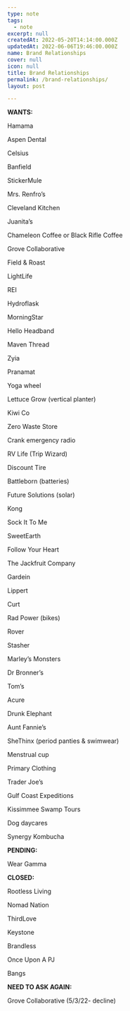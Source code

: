 ```yaml
---
type: note
tags:
  - note
excerpt: null
createdAt: 2022-05-20T14:14:00.000Z
updatedAt: 2022-06-06T19:46:00.000Z
name: Brand Relationships
cover: null
icon: null
title: Brand Relationships
permalink: /brand-relationships/
layout: post

---
```


**WANTS:**

Hamama

Aspen Dental

Celsius

Banfield

StickerMule

Mrs. Renfro’s

Cleveland Kitchen

Juanita’s

Chameleon Coffee or Black Rifle Coffee

Grove Collaborative

Field & Roast

LightLife

REI

Hydroflask

MorningStar

Hello Headband

Maven Thread

Zyia

Pranamat

Yoga wheel

Lettuce Grow (vertical planter)

Kiwi Co

Zero Waste Store

Crank emergency radio

RV Life (Trip Wizard)

Discount Tire

Battleborn (batteries)

Future Solutions (solar)

Kong

Sock It To Me

SweetEarth

Follow Your Heart

The Jackfruit Company

Gardein

Lippert

Curt

Rad Power (bikes)

Rover

Stasher

Marley’s Monsters

Dr Bronner’s

Tom’s

Acure

Drunk Elephant

Aunt Fannie’s

SheThinx (period panties & swimwear)

Menstrual cup

Primary Clothing

Trader Joe’s

Gulf Coast Expeditions

Kissimmee Swamp Tours

Dog daycares

Synergy Kombucha



**PENDING:**

Wear Gamma



**CLOSED:**

Rootless Living

Nomad Nation

ThirdLove

Keystone

Brandless

Once Upon A PJ

Bangs



**NEED TO ASK AGAIN:**

Grove Collaborative (5/3/22- decline)







<!-- Default block -->
